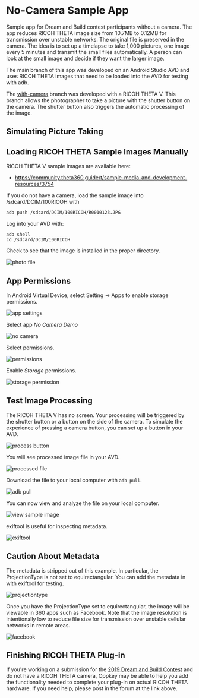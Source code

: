 # No-Camera Sample App

Sample app for Dream and Build contest participants without a camera.
The app reduces RICOH THETA image size from 10.7MB to 0.12MB for
transmission over unstable networks.  The original file is preserved
in the camera. The idea is to set up a timelapse to take 1,000 pictures,
one image every 5 minutes and transmit the small files automatically.
A person can look at the small image and decide if they want the larger
image.

The main branch of this app was developed on an Android Studio AVD and
uses RICOH THETA images that need to be loaded into the AVD for testing
with adb. 

The [with-camera](https://github.com/codetricity/no-camera-sample/tree/with-camera) 
branch was developed with a RICOH THETA V. This branch allows the
photographer to take a picture with the shutter button on the camera.
The shutter button also triggers the automatic processing of the image.

## Simulating Picture Taking



## Loading RICOH THETA Sample Images Manually

RICOH THETA V sample images are available here:
 * https://community.theta360.guide/t/sample-media-and-development-resources/3754

If you do not have a camera, load the sample image into /sdcard/DCIM/100RICOH with
 
    adb push /sdcard/DCIM/100RICOH/R0010123.JPG

Log into your AVD with:

    adb shell
    cd /sdcard/DCIM/100RICOH
    
Check to see that the image is installed in the proper directory.

![photo file](images/image_file.png)



## App Permissions
In Android Virtual Device, select Setting -> Apps to
enable storage permissions.

![app settings](images/app-setting.png)

Select app _No Camera Demo_

![no camera](images/no_camera.png)

Select permissions.

![permissions](images/permissions.png)

Enable _Storage_ permissions.

![storage permission](images/storage_permission.png)


## Test Image Processing

The RICOH THETA V has no screen. Your processing will be 
triggered by the shutter button or a button on the side
of the camera. To simulate the experience of pressing a camera
button, you can set up a button in your AVD.

![process button](images/process_button.png)

You will see processed image file in your AVD.

![processed file](images/processed_file.png)

Download the file to your local computer with `adb pull`.

![adb pull](images/adb_pull.png)

You can now view and analyze the file on your local computer.

![view sample image](images/image_view.png)

exiftool is useful for inspecting metadata.

![exiftool](images/exiftool.png)

## Caution About Metadata

The metadata is stripped out of this example. In particular, the
ProjectionType is not set to equirectangular.  You can add the metadata
in with exiftool for testing.

![projectiontype](images/projection_type.png)

Once you have the ProjectionType set to equirectangular, the
image will be viewable in 360 apps such as Facebook. Note that the
image resolution is intentionally low to reduce file size
for transmission over unstable cellular networks in remote areas.

![facebook](images/facebook.png)

## Finishing RICOH THETA Plug-in

If you're working on a submission for the [2019 Dream and Build 
Contest](https://community.theta360.guide/t/dream-and-build-developers-contest-now-taking-entries/4205?u=codetricity)
and do not have a RICOH THETA camera,
Oppkey may be able to help you add the functionality needed to
complete your plug-in on actual RICOH THETA hardware.
If you need help, please post in the forum at the link above.


